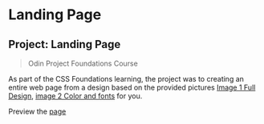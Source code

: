 # Landing Page

## Project: Landing Page

> Odin Project Foundations Course

As part of the CSS Foundations learning, the project was to creating an entire web page from a design based on the provided pictures [Image 1 Full Design](https://cdn.statically.io/gh/TheOdinProject/curriculum/81a5d553f4073e593d23a6ab00d50eef8620796d/foundations/html_css/project/imgs/01.png), [image 2 Color and fonts](https://cdn.statically.io/gh/TheOdinProject/curriculum/81a5d553f4073e593d23a6ab00d50eef8620796d/foundations/html_css/project/imgs/02.png) for you.

Preview the [page]()
